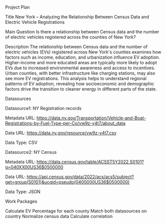 Project Plan

Title
New York – Analyzing the Relationship Between Census Data and Electric Vehicle Registrations

Main Question
Is there a relationship between Census data and the number of electric vehicles registered across the counties of New York?

Description
The relationship between Census data and the number of electric vehicles (EVs) registered across New York's counties examines how factors such as income, education, and urbanization influence EV adoption. Higher-income and more educated areas are typically more likely to adopt EVs due to increased environmental awareness and access to incentives. Urban counties, with better infrastructure like charging stations, may also see more EV registrations. This analysis helps to understand regional patterns of EV adoption, revealing how socioeconomic and demographic factors drive the transition to cleaner energy in different parts of the state.

Datasources

Datasource1: NY Registration records 

Metadata URL: https://data.ny.gov/Transportation/Vehicle-and-Boat-Registrations-by-Fuel-Type-per-Co/vw9z-y4t7/about_data

Data URL: https://data.ny.gov/resource/vw9z-y4t7.csv

Data Type: CSV


Datasource2: NY Census

Metadata URL: https://data.census.gov/table/ACSST5Y2022.S0101?g=040XX00US36$0500000

Data URL: https://api.census.gov/data/2022/acs/acs5/subject?get=group(S0101)&ucgid=pseudo(0400000US36$0500000)

Data Type: JSON

Work Packages

Calculate EV Percentage for each county
Match both datasources on country
Normalize census data
Calculate correlation
